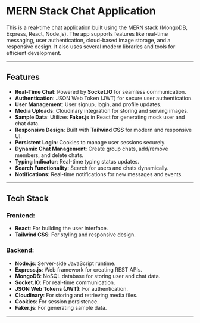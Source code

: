 # MERN Stack Chat Application

This is a real-time chat application built using the MERN stack (MongoDB, Express, React, Node.js). The app supports features like real-time messaging, user authentication, cloud-based image storage, and a responsive design. It also uses several modern libraries and tools for efficient development.

---

## Features

- **Real-Time Chat**: Powered by **Socket.IO** for seamless communication.
- **Authentication**: JSON Web Token (JWT) for secure user authentication.
- **User Management**: User signup, login, and profile updates.
- **Media Uploads**: Cloudinary integration for storing and serving images.
- **Sample Data**: Utilizes **Faker.js** in React for generating mock user and chat data.
- **Responsive Design**: Built with **Tailwind CSS** for modern and responsive UI.
- **Persistent Login**: Cookies to manage user sessions securely.
- **Dynamic Chat Management**: Create group chats, add/remove members, and delete chats.
- **Typing Indicator**: Real-time typing status updates.
- **Search Functionality**: Search for users and chats dynamically.
- **Notifications**: Real-time notifications for new messages and events.

---

## Tech Stack

### Frontend:
- **React**: For building the user interface.
- **Tailwind CSS**: For styling and responsive design.

### Backend:
- **Node.js**: Server-side JavaScript runtime.
- **Express.js**: Web framework for creating REST APIs.
- **MongoDB**: NoSQL database for storing user and chat data.
- **Socket.IO**: For real-time communication.
- **JSON Web Tokens (JWT)**: For authentication.
- **Cloudinary**: For storing and retrieving media files.
- **Cookies**: For session persistence.
- **Faker.js**: For generating sample data.

---
